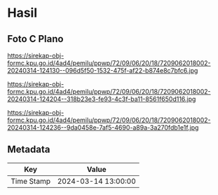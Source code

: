 # Hasil

## Foto C Plano

https://sirekap-obj-formc.kpu.go.id/4ad4/pemilu/ppwp/72/09/06/20/18/7209062018002-20240314-124130--096d5f50-1532-475f-af22-b874e8c7bfc6.jpg

https://sirekap-obj-formc.kpu.go.id/4ad4/pemilu/ppwp/72/09/06/20/18/7209062018002-20240314-124204--318b23e3-fe93-4c3f-ba11-8561f650d116.jpg

https://sirekap-obj-formc.kpu.go.id/4ad4/pemilu/ppwp/72/09/06/20/18/7209062018002-20240314-124236--9da0458e-7af5-4690-a89a-3a270fdb1e1f.jpg


## Metadata

| Key        | Value               |
| ---------- | ------------------- |
| Time Stamp | 2024-03-14 13:00:00 |



